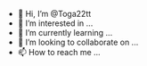 - 👋 Hi, I’m @Toga22tt
- 👀 I’m interested in ...
- 🌱 I’m currently learning ...
- 💞️ I’m looking to collaborate on ...
- 📫 How to reach me ...

<!---
Toga22tt/Toga22tt is a ✨ special ✨ repository because its `README.md` (this file) appears on your GitHub profile.
You can click the Preview link to take a look at your changes.
--->
